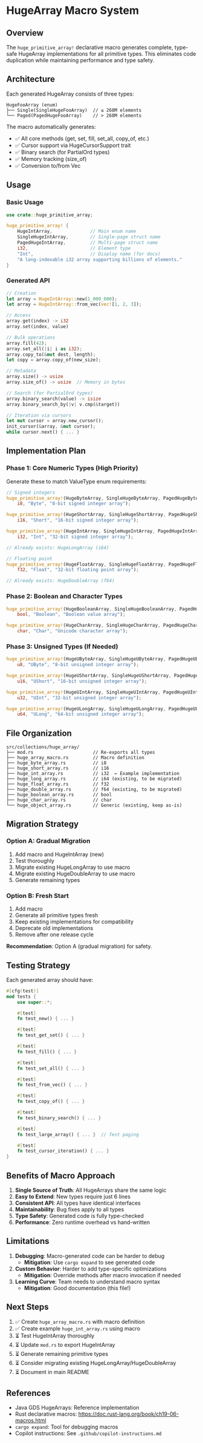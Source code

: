 # HugeArray Macro System

## Overview

The `huge_primitive_array!` declarative macro generates complete, type-safe HugeArray implementations for all primitive types. This eliminates code duplication while maintaining performance and type safety.

## Architecture

Each generated HugeArray consists of three types:

```
HugeFooArray (enum)
├── Single(SingleHugeFooArray)  // ≤ 268M elements
└── Paged(PagedHugeFooArray)    // > 268M elements
```

The macro automatically generates:

- ✅ All core methods (get, set, fill, set_all, copy_of, etc.)
- ✅ Cursor support via HugeCursorSupport trait
- ✅ Binary search (for PartialOrd types)
- ✅ Memory tracking (size_of)
- ✅ Conversion to/from Vec

## Usage

### Basic Usage

```rust
use crate::huge_primitive_array;

huge_primitive_array! {
    HugeIntArray,              // Main enum name
    SingleHugeIntArray,        // Single-page struct name
    PagedHugeIntArray,         // Multi-page struct name
    i32,                       // Element type
    "Int",                     // Display name (for docs)
    "A long-indexable i32 array supporting billions of elements."
}
```

### Generated API

```rust
// Creation
let array = HugeIntArray::new(1_000_000);
let array = HugeIntArray::from_vec(vec![1, 2, 3]);

// Access
array.get(index) -> i32
array.set(index, value)

// Bulk operations
array.fill(42);
array.set_all(|i| i as i32);
array.copy_to(&mut dest, length);
let copy = array.copy_of(new_size);

// Metadata
array.size() -> usize
array.size_of() -> usize  // Memory in bytes

// Search (for PartialOrd types)
array.binary_search(value) -> isize
array.binary_search_by(|v| v.cmp(&target))

// Iteration via cursors
let mut cursor = array.new_cursor();
init_cursor(&array, &mut cursor);
while cursor.next() { ... }
```

## Implementation Plan

### Phase 1: Core Numeric Types (High Priority)

Generate these to match ValueType enum requirements:

```rust
// Signed integers
huge_primitive_array!(HugeByteArray, SingleHugeByteArray, PagedHugeByteArray,
    i8, "Byte", "8-bit signed integer array");

huge_primitive_array!(HugeShortArray, SingleHugeShortArray, PagedHugeShortArray,
    i16, "Short", "16-bit signed integer array");

huge_primitive_array!(HugeIntArray, SingleHugeIntArray, PagedHugeIntArray,
    i32, "Int", "32-bit signed integer array");

// Already exists: HugeLongArray (i64)

// Floating point
huge_primitive_array!(HugeFloatArray, SingleHugeFloatArray, PagedHugeFloatArray,
    f32, "Float", "32-bit floating point array");

// Already exists: HugeDoubleArray (f64)
```

### Phase 2: Boolean and Character Types

```rust
huge_primitive_array!(HugeBooleanArray, SingleHugeBooleanArray, PagedHugeBooleanArray,
    bool, "Boolean", "Boolean value array");

huge_primitive_array!(HugeCharArray, SingleHugeCharArray, PagedHugeCharArray,
    char, "Char", "Unicode character array");
```

### Phase 3: Unsigned Types (If Needed)

```rust
huge_primitive_array!(HugeUByteArray, SingleHugeUByteArray, PagedHugeUByteArray,
    u8, "UByte", "8-bit unsigned integer array");

huge_primitive_array!(HugeUShortArray, SingleHugeUShortArray, PagedHugeUShortArray,
    u16, "UShort", "16-bit unsigned integer array");

huge_primitive_array!(HugeUIntArray, SingleHugeUIntArray, PagedHugeUIntArray,
    u32, "UInt", "32-bit unsigned integer array");

huge_primitive_array!(HugeULongArray, SingleHugeULongArray, PagedHugeULongArray,
    u64, "ULong", "64-bit unsigned integer array");
```

## File Organization

```
src/collections/huge_array/
├── mod.rs                      // Re-exports all types
├── huge_array_macro.rs         // Macro definition
├── huge_byte_array.rs          // i8
├── huge_short_array.rs         // i16
├── huge_int_array.rs           // i32  ← Example implementation
├── huge_long_array.rs          // i64 (existing, to be migrated)
├── huge_float_array.rs         // f32
├── huge_double_array.rs        // f64 (existing, to be migrated)
├── huge_boolean_array.rs       // bool
├── huge_char_array.rs          // char
└── huge_object_array.rs        // Generic (existing, keep as-is)
```

## Migration Strategy

### Option A: Gradual Migration

1. Add macro and HugeIntArray (new)
2. Test thoroughly
3. Migrate existing HugeLongArray to use macro
4. Migrate existing HugeDoubleArray to use macro
5. Generate remaining types

### Option B: Fresh Start

1. Add macro
2. Generate all primitive types fresh
3. Keep existing implementations for compatibility
4. Deprecate old implementations
5. Remove after one release cycle

**Recommendation**: Option A (gradual migration) for safety.

## Testing Strategy

Each generated array should have:

```rust
#[cfg(test)]
mod tests {
    use super::*;

    #[test]
    fn test_new() { ... }

    #[test]
    fn test_get_set() { ... }

    #[test]
    fn test_fill() { ... }

    #[test]
    fn test_set_all() { ... }

    #[test]
    fn test_from_vec() { ... }

    #[test]
    fn test_copy_of() { ... }

    #[test]
    fn test_binary_search() { ... }

    #[test]
    fn test_large_array() { ... }  // Test paging

    #[test]
    fn test_cursor_iteration() { ... }
}
```

## Benefits of Macro Approach

1. **Single Source of Truth**: All HugeArrays share the same logic
2. **Easy to Extend**: New types require just 6 lines
3. **Consistent API**: All types have identical interfaces
4. **Maintainability**: Bug fixes apply to all types
5. **Type Safety**: Generated code is fully type-checked
6. **Performance**: Zero runtime overhead vs hand-written

## Limitations

1. **Debugging**: Macro-generated code can be harder to debug
   - **Mitigation**: Use `cargo expand` to see generated code
2. **Custom Behavior**: Harder to add type-specific optimizations
   - **Mitigation**: Override methods after macro invocation if needed
3. **Learning Curve**: Team needs to understand macro syntax
   - **Mitigation**: Good documentation (this file!)

## Next Steps

1. ✅ Create `huge_array_macro.rs` with macro definition
2. ✅ Create example `huge_int_array.rs` using macro
3. ⏳ Test HugeIntArray thoroughly
4. ⏳ Update `mod.rs` to export HugeIntArray
5. ⏳ Generate remaining primitive types
6. ⏳ Consider migrating existing HugeLongArray/HugeDoubleArray
7. ⏳ Document in main README

## References

- Java GDS HugeArrays: Reference implementation
- Rust declarative macros: https://doc.rust-lang.org/book/ch19-06-macros.html
- `cargo expand`: Tool for debugging macros
- Copilot instructions: See `.github/copilot-instructions.md`

